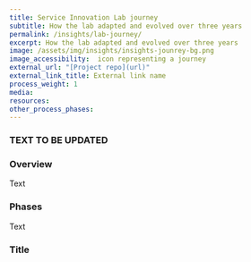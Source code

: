 ```yaml
---
title: Service Innovation Lab journey
subtitle: How the lab adapted and evolved over three years
permalink: /insights/lab-journey/
excerpt: How the lab adapted and evolved over three years
image: /assets/img/insights/insights-jounrey-bg.png
image_accessibility:  icon representing a journey
external_url: "[Project repo](url)"
external_link_title: External link name
process_weight: 1
media:
resources:
other_process_phases:
---
```


### TEXT TO BE UPDATED

### Overview

Text

### Phases

Text

### Title

